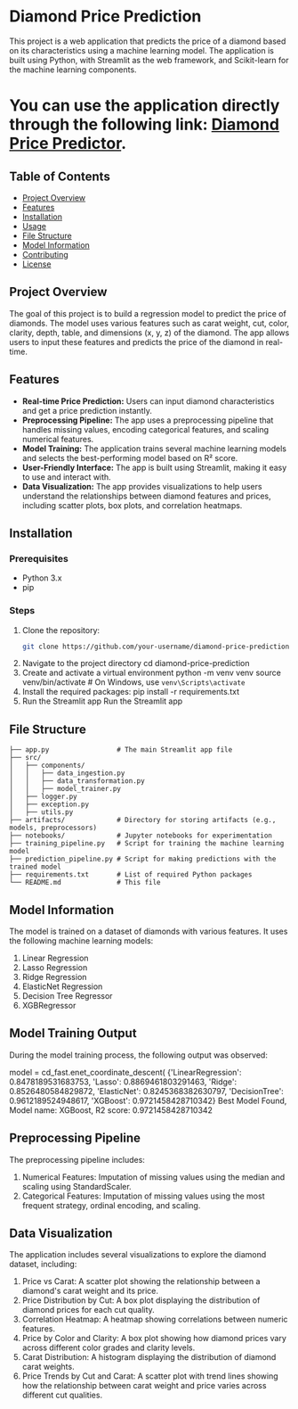 # Diamond Price Prediction

This project is a web application that predicts the price of a diamond based on its characteristics using a machine learning model. The application is built using Python, with Streamlit as the web framework, and Scikit-learn for the machine learning components.

# You can use the application directly through the following link: [Diamond Price Predictor](https://ashwin492-diamondpricepredictor-prediction-pipeline-pl4jvj.streamlit.app/).

## Table of Contents
- [Project Overview](#project-overview)
- [Features](#features)
- [Installation](#installation)
- [Usage](#usage)
- [File Structure](#file-structure)
- [Model Information](#model-information)
- [Contributing](#contributing)
- [License](#license)

## Project Overview
The goal of this project is to build a regression model to predict the price of diamonds. The model uses various features such as carat weight, cut, color, clarity, depth, table, and dimensions (x, y, z) of the diamond. The app allows users to input these features and predicts the price of the diamond in real-time.

## Features
- **Real-time Price Prediction:** Users can input diamond characteristics and get a price prediction instantly.
- **Preprocessing Pipeline:** The app uses a preprocessing pipeline that handles missing values, encoding categorical features, and scaling numerical features.
- **Model Training:** The application trains several machine learning models and selects the best-performing model based on R² score.
- **User-Friendly Interface:** The app is built using Streamlit, making it easy to use and interact with.
- **Data Visualization:** The app provides visualizations to help users understand the relationships between diamond features and prices, including scatter plots, box plots, and correlation heatmaps.

## Installation

### Prerequisites
- Python 3.x
- pip

### Steps
1. Clone the repository:
   ```bash
   git clone https://github.com/your-username/diamond-price-prediction.git
2. Navigate to the project directory
   cd diamond-price-prediction
3. Create and activate a virtual environment
   python -m venv venv
   source venv/bin/activate   # On Windows, use `venv\Scripts\activate`
4. Install the required packages:
   pip install -r requirements.txt
5. Run the Streamlit app
   Run the Streamlit app

## File Structure
    ├── app.py                 # The main Streamlit app file
    ├── src/
    │   ├── components/
    │   │   ├── data_ingestion.py
    │   │   ├── data_transformation.py
    │   │   ├── model_trainer.py
    │   ├── logger.py
    │   ├── exception.py
    │   ├── utils.py
    ├── artifacts/             # Directory for storing artifacts (e.g., models, preprocessors)
    ├── notebooks/             # Jupyter notebooks for experimentation
    ├── training_pipeline.py   # Script for training the machine learning model
    ├── prediction_pipeline.py # Script for making predictions with the trained model
    ├── requirements.txt       # List of required Python packages
    └── README.md              # This file

## Model Information
The model is trained on a dataset of diamonds with various features. It uses the following machine learning models:

1. Linear Regression
2. Lasso Regression
3. Ridge Regression
4. ElasticNet Regression
5. Decision Tree Regressor  
6. XGBRegressor

## Model Training Output
During the model training process, the following output was observed:

model = cd_fast.enet_coordinate_descent(
{'LinearRegression': 0.8478189531683753, 'Lasso': 0.8869461803291463, 'Ridge': 0.8526480584829872, 'ElasticNet': 0.8245368382630797, 'DecisionTree': 0.9612189524948617, 'XGBoost': 0.9721458428710342}
Best Model Found, Model name: XGBoost, R2 score: 0.9721458428710342



## Preprocessing Pipeline
The preprocessing pipeline includes:

1. Numerical Features: Imputation of missing values using the median and scaling using StandardScaler.
2. Categorical Features: Imputation of missing values using the most frequent strategy, ordinal encoding, and scaling.

## Data Visualization
The application includes several visualizations to explore the diamond dataset, including:

1. Price vs Carat: A scatter plot showing the relationship between a diamond's carat weight and its price.
2. Price Distribution by Cut: A box plot displaying the distribution of diamond prices for each cut quality.
3. Correlation Heatmap: A heatmap showing correlations between numeric features.
4. Price by Color and Clarity: A box plot showing how diamond prices vary across different color grades and clarity levels.
5. Carat Distribution: A histogram displaying the distribution of diamond carat weights.
6. Price Trends by Cut and Carat: A scatter plot with trend lines showing how the relationship between carat weight and price varies across different cut qualities.
